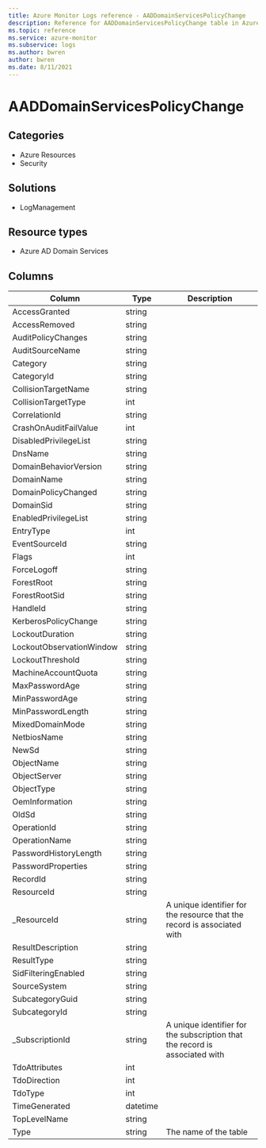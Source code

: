 ```yaml
---
title: Azure Monitor Logs reference - AADDomainServicesPolicyChange
description: Reference for AADDomainServicesPolicyChange table in Azure Monitor Logs.
ms.topic: reference
ms.service: azure-monitor
ms.subservice: logs
ms.author: bwren
author: bwren
ms.date: 8/11/2021
---
```


# AADDomainServicesPolicyChange

 

## Categories

- Azure Resources
- Security
## Solutions

- LogManagement
## Resource types

- Azure AD Domain Services




## Columns

|Column|Type|Description|
|---|---|---|
|AccessGranted|string||
|AccessRemoved|string||
|AuditPolicyChanges|string||
|AuditSourceName|string||
|Category|string||
|CategoryId|string||
|CollisionTargetName|string||
|CollisionTargetType|int||
|CorrelationId|string||
|CrashOnAuditFailValue|int||
|DisabledPrivilegeList|string||
|DnsName|string||
|DomainBehaviorVersion|string||
|DomainName|string||
|DomainPolicyChanged|string||
|DomainSid|string||
|EnabledPrivilegeList|string||
|EntryType|int||
|EventSourceId|string||
|Flags|int||
|ForceLogoff|string||
|ForestRoot|string||
|ForestRootSid|string||
|HandleId|string||
|KerberosPolicyChange|string||
|LockoutDuration|string||
|LockoutObservationWindow|string||
|LockoutThreshold|string||
|MachineAccountQuota|string||
|MaxPasswordAge|string||
|MinPasswordAge|string||
|MinPasswordLength|string||
|MixedDomainMode|string||
|NetbiosName|string||
|NewSd|string||
|ObjectName|string||
|ObjectServer|string||
|ObjectType|string||
|OemInformation|string||
|OldSd|string||
|OperationId|string||
|OperationName|string||
|PasswordHistoryLength|string||
|PasswordProperties|string||
|RecordId|string||
|ResourceId|string||
|_ResourceId|string|A unique identifier for the resource that the record is associated with|
|ResultDescription|string||
|ResultType|string||
|SidFilteringEnabled|string||
|SourceSystem|string||
|SubcategoryGuid|string||
|SubcategoryId|string||
|_SubscriptionId|string|A unique identifier for the subscription that the record is associated with|
|TdoAttributes|int||
|TdoDirection|int||
|TdoType|int||
|TimeGenerated|datetime||
|TopLevelName|string||
|Type|string|The name of the table|
